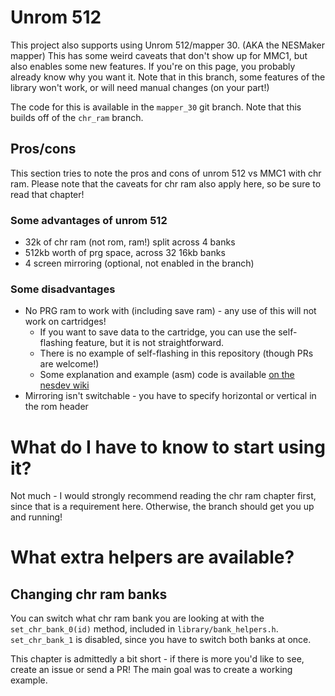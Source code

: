 # Unrom 512 

This project also supports using Unrom 512/mapper 30. (AKA the NESMaker mapper) This has some weird caveats that
don't show up for MMC1, but also enables some new features. If you're on this page, you probably already know why
you want it. Note that in this branch, some features of the library won't work, or will need manual changes 
(on your part!)

The code for this is available in the `mapper_30` git branch. Note that this builds off of the `chr_ram` branch.

## Pros/cons

This section tries to note the pros and cons of unrom 512 vs MMC1 with chr ram. Please note that the caveats for 
chr ram also apply here, so be sure to read that chapter!

### Some advantages of unrom 512

* 32k of chr ram (not rom, ram!) split across 4 banks
* 512kb worth of prg space, across 32 16kb banks
* 4 screen mirroring (optional, not enabled in the branch)

### Some disadvantages
* No PRG ram to work with (including save ram) - any use of this will not work on cartridges!
    * If you want to save data to the cartridge, you can use the self-flashing feature, but it is not straightforward. 
    * There is no example of self-flashing in this repository (though PRs are welcome!) 
    * Some explanation and example (asm) code is available [on the nesdev wiki](https://wiki.nesdev.org/w/index.php/UNROM_512)
* Mirroring isn't switchable - you have to specify horizontal or vertical in the rom header

# What do I have to know to start using it?

Not much - I would strongly recommend reading the chr ram chapter first, since that is a requirement here. Otherwise, 
the branch should get you up and running!

# What extra helpers are available?

## Changing chr ram banks

You can switch what chr ram bank you are looking at with the `set_chr_bank_0(id)` method, included in 
`library/bank_helpers.h`. `set_chr_bank_1` is disabled, since you have to switch both banks at once.

This chapter is admittedly a bit short - if there is more you'd like to see, create an issue or send a 
PR! The main goal was to create a working example.